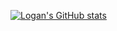 [![Logan's GitHub stats](https://github-readme-stats.vercel.app/api?username=loganbreadyMW)](https://github.com/loganbreadyMW/github-readme-stats)
